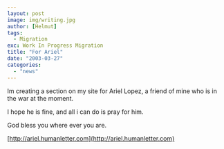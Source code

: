 ```yaml
---
layout: post
image: img/writing.jpg
author: [Helmut]
tags:
  - Migration
exc: Work In Progress Migration
title: "For Ariel"
date: "2003-03-27"
categories: 
  - "news"
---
```


Im creating a section on my site for Ariel Lopez, a friend of mine who is in the war at the moment.

I hope he is fine, and all i can do is pray for him.

God bless you where ever you are.

[http://ariel.humanletter.com](http://ariel.humanletter.com)
